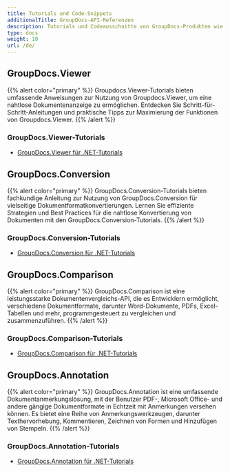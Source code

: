 ```yaml
---
title: Tutorials und Code-Snippets
additionalTitle: GroupDocs-API-Referenzen
description: Tutorials und Codeausschnitte von GroupDocs-Produkten wie GroupDocs.Viewer, GroupDocs.Annotation, GroupDocs.Conversion und anderen Produkten.
type: docs
weight: 10
url: /de/
---
```


## GroupDocs.Viewer
{{% alert color="primary" %}}
Groupdocs.Viewer-Tutorials bieten umfassende Anweisungen zur Nutzung von Groupdocs.Viewer, um eine nahtlose Dokumentenanzeige zu ermöglichen. Entdecken Sie Schritt-für-Schritt-Anleitungen und praktische Tipps zur Maximierung der Funktionen von Groupdocs.Viewer.
{{% /alert %}}

### GroupDocs.Viewer-Tutorials
- [GroupDocs.Viewer für .NET-Tutorials](../viewer/de/net/)


## GroupDocs.Conversion
{{% alert color="primary" %}}
GroupDocs.Conversion-Tutorials bieten fachkundige Anleitung zur Nutzung von GroupDocs.Conversion für vielseitige Dokumentformatkonvertierungen. Lernen Sie effiziente Strategien und Best Practices für die nahtlose Konvertierung von Dokumenten mit den GroupDocs.Conversion-Tutorials.
{{% /alert %}}

### GroupDocs.Conversion-Tutorials
- [GroupDocs.Conversion für .NET-Tutorials](../conversion/de/net/)


## GroupDocs.Comparison
{{% alert color="primary" %}}
GroupDocs.Comparison ist eine leistungsstarke Dokumentenvergleichs-API, die es Entwicklern ermöglicht, verschiedene Dokumentformate, darunter Word-Dokumente, PDFs, Excel-Tabellen und mehr, programmgesteuert zu vergleichen und zusammenzuführen.
{{% /alert %}}

### GroupDocs.Comparison-Tutorials
- [GroupDocs.Comparison für .NET-Tutorials](../comparison/net/)


## GroupDocs.Annotation
{{% alert color="primary" %}}
GroupDocs.Annotation ist eine umfassende Dokumentanmerkungslösung, mit der Benutzer PDF-, Microsoft Office- und andere gängige Dokumentformate in Echtzeit mit Anmerkungen versehen können. Es bietet eine Reihe von Anmerkungswerkzeugen, darunter Texthervorhebung, Kommentieren, Zeichnen von Formen und Hinzufügen von Stempeln.
{{% /alert %}}

### GroupDocs.Annotation-Tutorials
- [GroupDocs.Annotation für .NET-Tutorials](../annotation/net/)